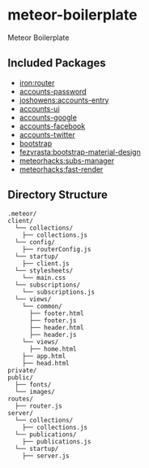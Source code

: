 # meteor-boilerplate
Meteor Boilerplate

## Included Packages

* [iron:router](https://github.com/EventedMind/iron-router)
* [accounts-password](https://atmospherejs.com/meteor/accounts-password)
* [joshowens:accounts-entry](https://github.com/Differential/accounts-entry)
* [accounts-ui](https://atmospherejs.com/meteor/accounts-ui)
* [accounts-google](https://atmospherejs.com/meteor/accounts-google)
* [accounts-facebook](https://atmospherejs.com/meteor/accounts-facebook)
* [accounts-twitter](https://atmospherejs.com/meteor/accounts-twitter)
* [bootstrap](https://atmospherejs.com/meteor/bootstrap)
* [fezvrasta:bootstrap-material-design](https://atmospherejs.com/fezvrasta/bootstrap-material-design)
* [meteorhacks:subs-manager](https://github.com/meteorhacks/subs-manager)
* [meteorhacks:fast-render](https://github.com/meteorhacks/fast-render)

## Directory Structure

```
.meteor/
client/
  └── collections/
    ├── collections.js
  └── config/
    ├── routerConfig.js
  └── startup/
    ├── client.js
  └── stylesheets/
    └── main.css
  └── subscriptions/
    └── subscriptions.js
  └── views/
    └── common/
      ├── footer.html
      ├── footer.js
      ├── header.html
      ├── header.js
    └── views/
      ├── home.html
    ├── app.html
    ├── head.html
private/
public/
  ├── fonts/
  └── images/
routes/
  ├── router.js
server/
  └── collections/
    ├── collections.js
  └── publications/
    ├── publications.js
  └── startup/
    ├── server.js
```

